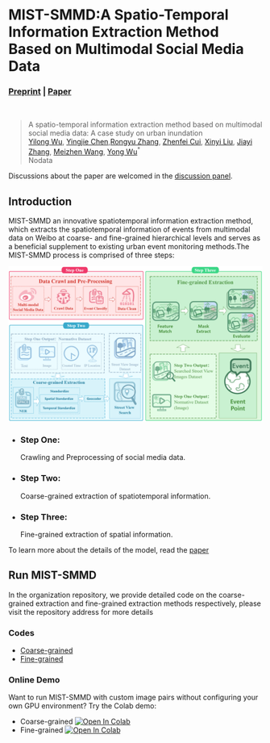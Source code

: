 # MIST-SMMD:A Spatio-Temporal Information Extraction Method Based on Multimodal Social Media Data
### [Preprint](https://www.preprints.org/manuscript/202305.1205/v2) | [Paper](https://www.mdpi.com/journal/ijgi)
<br/>

>A spatio-temporal information extraction method based on multimodal social media data: A case study on urban inundation  
>[Yilong Wu](https://github.com/uyoin),  [Yingjie Chen](https://github.com/FalleNSakura2002),[Rongyu Zhang](https://github.com/hz157), [Zhenfei Cui](http://geo.fjnu.edu.cn/main.htm), [Xinyi Liu](http://geo.fjnu.edu.cn/main.htm), [Jiayi Zhang](http://geo.fjnu.edu.cn/main.htm), [Meizhen Wang](http://dky.njnu.edu.cn/info/1213/3986.htm), [Yong Wu](http://geo.fjnu.edu.cn/3e/21/c4964a81441/page.htm)<sup>*</sup>  
> Nodata  

Discussions about the paper are welcomed in the [discussion panel](https://github.com/discussions).

## Introduction

MIST-SMMD an innovative spatiotemporal information extraction method, which extracts the spatiotemporal information of events from multimodal data on Weibo at coarse- and fine-grained hierarchical levels and serves as a beneficial supplement to existing urban event monitoring methods.The MIST-SMMD process is comprised of three steps:

![Main Processes](profile/img/mainprocess.png)

- ### Step One:
  Crawling and Preprocessing of social media data.
- ### Step Two:
  Coarse-grained extraction of spatiotemporal information.
- ### Step Three:
  Fine-grained extraction of spatial information.

To learn more about the details of the model, read the [paper](https://www.mdpi.com/journal/ijgi)

## Run MIST-SMMD

In the organization repository, we provide detailed code on the coarse-grained extraction and fine-grained extraction methods respectively, please visit the repository address for more details

### Codes
- [Coarse-grained](https://github.com/MIST-SMMD/Coarse-grained)
- [Fine-grained](https://github.com/MIST-SMMD/Fine-grained)

### Online Demo
Want to run MIST-SMMD with custom image pairs without configuring your own GPU environment? Try the Colab demo:
- Coarse-grained
[![Open In Colab](https://colab.research.google.com/assets/colab-badge.svg)](https://colab.research.google.com/drive/1YUyLpwX7LgOK9FaraktSvX4nd2851qe2?usp=sharing)
- Fine-grained
[![Open In Colab](https://colab.research.google.com/assets/colab-badge.svg)](https://colab.research.google.com/drive/1BO1gBlShIJn0E0LILbBlghXcaQ85N5XQ?usp=sharing)
